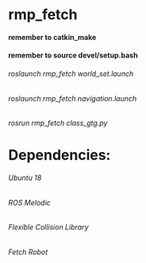 # rmp_fetch
#### remember to catkin_make 
#### remember to source devel/setup.bash

###### roslaunch rmp_fetch world_set.launch
###### roslaunch rmp_fetch navigation.launch
###### rosrun rmp_fetch class_gtg.py

# Dependencies:
###### Ubuntu 18
###### ROS Melodic
###### Flexible Collision Library
###### Fetch Robot
